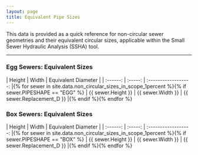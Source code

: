 ```yaml
---
layout: page
title: Equivalent Pipe Sizes
---
```


This data is provided as a quick reference for non-circular sewer geometries and their equivalent circular sizes, applicable within the Small Sewer Hydraulic Analysis (SSHA) tool.

<hr>

### Egg Sewers: Equivalent Sizes
| Height | Width | Equivalent Diameter |
| :------: | :-----: | :------------------: |{% for sewer in site.data.non_circular_sizes_in_scope_1percent %}{% if sewer.PIPESHAPE == "EGG" %}
| {{ sewer.Height }} | {{ sewer.Width }} | {{ sewer.Replacement_D }} |{% endif %}{% endfor %}

### Box Sewers: Equivalent Sizes
| Height | Width | Equivalent Diameter |
| :------: | :-----: | :------------------: |{% for sewer in site.data.non_circular_sizes_in_scope_1percent %}{% if sewer.PIPESHAPE == "BOX" %}
| {{ sewer.Height }} | {{ sewer.Width }} | {{ sewer.Replacement_D }} |{% endif %}{% endfor %}
